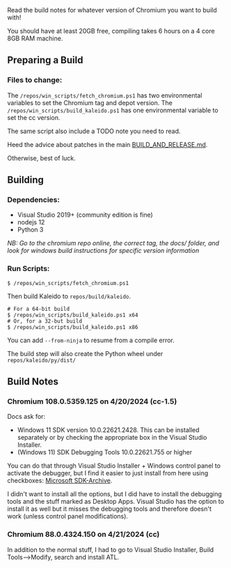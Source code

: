 Read the build notes for whatever version of Chromium you want to build with!

You should have at least 20GB free, compiling takes 6 hours on a 4 core 8GB RAM machine.

## Preparing a Build

### Files to change:
The `/repos/win_scripts/fetch_chromium.ps1` has two environmental  variables to set the Chromium tag and depot version.
The `/repos/win_scripts/build_kaleido.ps1` has one environmental variable to set the cc version.


The same script also include a TODO note you need to read.

Heed the advice about patches in the main [BUILD_AND_RELEASE.md](../../BUILD_AND_RELEASE.md).

Otherwise, best of luck.

## Building

### Dependencies:

* Visual Studio 2019+ (community edition is fine) 
* nodejs 12
* Python 3

_NB: Go to the chromium repo online, the correct tag, the docs/ folder, and look for windows build instructions for specific version information_

### Run Scripts:
```
$ /repos/win_scripts/fetch_chromium.ps1
```

Then build Kaleido to `repos/build/kaleido`. 
```
# For a 64-bit build
$ /repos/win_scripts/build_kaleido.ps1 x64
# Or, for a 32-but build
$ /repos/win_scripts/build_kaleido.ps1 x86
```

You can add `--from-ninja` to resume from a compile error.

The build step will also create the Python wheel under `repos/kaleido/py/dist/`

## Build Notes

### Chromium 108.0.5359.125 on 4/20/2024 (cc-1.5)

Docs ask for:

* Windows 11 SDK version 10.0.22621.2428. This can be installed separately or by checking the appropriate box in the Visual Studio Installer.
* (Windows 11) SDK Debugging Tools 10.0.22621.755 or higher 

You can do that through Visual Studio Installer + Windows control panel to activate the debugger, but I find it easier to just install from here using checkboxes: [Microsoft SDK-Archive](https://developer.microsoft.com/en-us/windows/downloads/sdk-archive/).

I didn't want to install all the options, but I did have to install the debugging tools and the stuff marked as Desktop Apps. Visual Studio has the option to install it as well but it misses the debugging tools and therefore doesn't work (unless control panel modifications).

### Chromium 88.0.4324.150 on 4/21/2024 (cc)

In addition to the normal stuff, I had to go to Visual Studio Installer, Build Tools-->Modify, search and install ATL.
